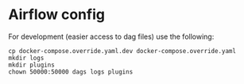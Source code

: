 # Airflow config

For development (easier access to dag files) use the following:

```
cp docker-compose.override.yaml.dev docker-compose.override.yaml
mkdir logs
mkdir plugins
chown 50000:50000 dags logs plugins
```
